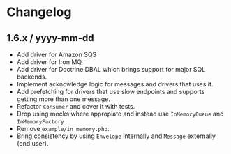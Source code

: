 Changelog
=========

1.6.x / yyyy-mm-dd
------------------

 * Add driver for Amazon SQS
 * Add driver for Iron MQ
 * Add driver for Doctrine DBAL which brings support for major SQL backends.
 * Implement acknowledge logic for messages and drivers that uses it.
 * Add prefetching for drivers that use slow endpoints and supports getting more than one message.
 * Refactor `Consumer` and cover it with tests.
 * Drop using mocks where appropiate and instead use `InMemoryQueue` and `InMemoryFactory`
 * Remove `example/in_memory.php`.
 * Bring consistency by using `Envelope` internally and `Message` externally (end user).

